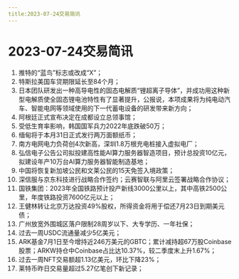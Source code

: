 ```yaml
---
title:2023-07-24交易简讯
---
```

# 2023-07-24交易简讯
1. 推特的“蓝鸟”标志或改成“X”；
2. 特斯拉美国车贷期限延长至84个月；
3. 日本团队研发出一种高导电性的固态电解质“锂超离子导体”，并成功用这种新型电解质使全固态锂电池特性有了显著提升，公报说，本项成果将为纯电动汽车、智能电网等领域使用的下一代蓄电设备的研发带来新方向；
4. 阿根廷正式宣布决定在成都设立总领事馆；
5. 受低生育率影响，韩国国军兵力2022年底跌破50万；
6. 缅甸将于本月31日正式发行两万面额纸币；
7. 南方电网电力负荷创4次新高，深圳1.8万根充电桩接入虚拟电厂；
8. 弘信电子公告公司拟投建高性能AI算力服务器智造项目，预计总投资10亿元，拟建设年产10万台AI算力服务器智能制造基地；
9. 中国将恢复新加坡公民和文莱公民的15天免签入境政策；
10. 深信服与京东科技进行战略合作签约；云赛智联与阿里云签署战略合作协议；
11. 国铁集团：2023年全国铁路预计投产新线3000公里以上，其中高铁2500公里，年度铁路投资7600亿元以上；
12. 王健林转让北京万达投资49%股权，所得资金将用于偿还7月23日到期美元债；
13. 广州放宽外围城区落户限制28周岁以下、大专学历、一年社保；
14. 过去一周USDC流通量减少5亿美元；
15. ARK基金7月1日至今增持近246万美元的GBTC；累计减持超67万股Coinbase股票；ARKW持仓中Coinbase占比达10.37%，较二季度末上升1.67%；
15. 过去一周NFT交易额超1.13亿美元，环比下降23%；
16. 莱特币昨日交易量超过5.27亿笔创下新记录；